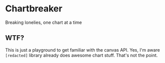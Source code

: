 # Chartbreaker
Breaking lonelies, one chart at a time

## WTF?
This is just a playground to get familiar with the canvas API.
Yes, I'm aware `[redacted]` library already does awesome chart stuff. That's not the point.
